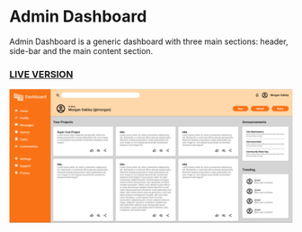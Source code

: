 # Admin Dashboard
Admin Dashboard is a generic dashboard with three main sections: header, side-bar and the main content section.  

### <a href="">LIVE VERSION</a>
![preview screenshot](admin-dashboard-preview.png)
